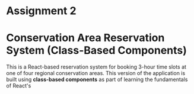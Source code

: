 # Assignment 2

# Conservation Area Reservation System (Class-Based Components)

This is a React-based reservation system for booking 3-hour time slots at one of four regional conservation areas. This version of the application is built using **class-based components** as part of learning the fundamentals of React's
